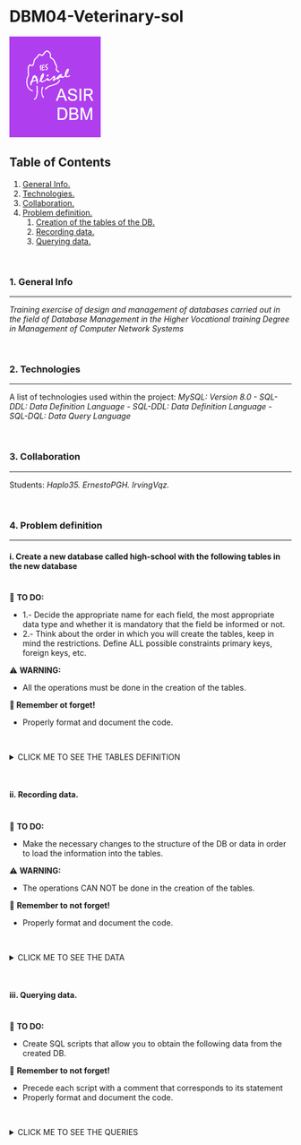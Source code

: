 # DBM04-Veterinary-sol

![Logo de Team](https://github.com/ana-polo/DBM04-veterinary-sol/blob/main/DBM.gif "Team logo")


<a name="top"></a>
## Table of Contents
1. [General Info.](#general-info)
2. [Technologies.](#technologies)
3. [Collaboration.](#collaboration)
4. [Problem definition.](#problem-definition)
    1. [Creation of the tables of the DB.](#create)
    2. [Recording data.](#insert)
    3. [Querying data.](#query)
	

&nbsp;
<a name="general-info"></a>
### 1. General Info
***
*Training exercise of design and management of databases carried out in the field of Database Management in the Higher Vocational training Degree in Management of Computer Network Systems*

&nbsp;
<a name="technologies"></a>
### 2. Technologies
***
A list of technologies used within the project:
*MySQL: Version 8.0 
    - SQL-DDL: Data Definition Language 
    - SQL-DDL: Data Definition Language
    - SQL-DQL: Data Query Language* 


&nbsp;
<a name="collaboration"></a>
### 3. Collaboration
***
Students:
*Haplo35.* 
*ErnestoPGH.* 
*IrvingVqz.*


&nbsp;
<a name="problem-definition"></a>
### 4. Problem definition
***
<a name="create"></a>
#### i. Create a new database called high-school with the following tables in the new database
#
📝 **TO DO:** 
- 1.- Decide the appropriate name for each field, the most appropriate data type and whether it is mandatory that the field be informed or not.	   
- 2.- Think about the order in which you will create the tables, keep in mind the restrictions. Define ALL possible constraints primary keys, foreign keys, etc.


⚠️ **WARNING:** 
- All the operations must be done in the creation of the tables.


**👀 Remember ot forget!**
- Properly format and document the code.


&nbsp;

<details>
    <summary>CLICK ME TO SEE THE TABLES DEFINITION</summary>

<br />
	
*PETS_OWNERS*
    - Owner IDENTIFIER
    - Name 
    - Surnames 
    - Identity card 
    - Telephone (Only one per each owner)
    - Address
    - City. The default value must be Edimburgh
    - Post code
    - Whether you are a member or not
    - Number of dogs, can not be greater than 7
    - Number of cats, can not be greater than 5
		 
		 
*PETS*
    - Identifier pet
    - Name 
    - Date of birth cannot be earlier than 01/01/2000),
    - Type of animal. It can only be dogs or cats
    - Breed 
    - Whether it is a dangerous breed or not, by default they are not
    - Monthly fee
    - Owner of the animal

	
**REMARKS:**
- Keep in mind that there can be no owner who does not have any animal.

</details>


&nbsp;
<a name="insert"></a>
#### ii. Recording data.
#
📝 **TO DO:**
- Make the necessary changes to the structure of the DB or data in order to load the information into the tables.


⚠️ **WARNING:** 
- The operations CAN NOT be done in the creation of the tables.


👀 **Remember to not forget!**
- Properly format and document the code.		 

 
&nbsp;
<details>
    <summary>CLICK ME TO SEE THE DATA</summary>
     
<br />	
*PETS_OWNER*
	
     1 ; Bellatrix  ; Graham   ; 11111111h ; 698765432 ; Cromwell Road                      ; London    ; SW7 5BD ; TRUE  ; 1 ; 1 
     2 ; Thomas     ; Smith    ; 22222222l ; 698345432 ; 4 Lochrin Square 96 Fountainbrigde ; Edimburgh ; EH3 9QA ; FALSE ; 2 ; 1 
     3 ; Jack       ; Johnson  ; 33333333j ; 654345432 ; 38 Thistle St                      ; Edimburgh ; EH2 1EN ; FALSE ; 0 ; 1 
     4 ;  Matthew   ; Williams ; 44444444d ; 654332345 ; 10 Princess Street                 ; Edimburgh ; EH2 2AN ; FALSE ; 2 ; 5 
     5 ; Anna       ; Brown    ; 5555555p  ; 623235432 ; 2 Gulliver Street                  ; London    ; SE6 7LT ; FALSE ; 4 ; 2 
     6 ; Sofia      ; Jones    ; 66666666u ; 665456789 ; 12 Coates Place                    ; Edimburgh ; EH3 7AA ; TRUE  ; 1 ; 0 
     7 ; Matthew    ; Taylor   ; 77777777b ; 634562343 ; 17 Southgate Place                 ; Bath      ; BA1 1AP ; FALSE ; 1 ; 0 
     8 ; Bellatrix  ; Rae      ; 88888888d ; 698786543 ; 1 Ness Walk                        ; Inverness ; IV3 5TE ; FALSE ; 0 ; 3 
     9 ; Theresa    ; Harper   ; 99999999j ; 698765438 ; Drumsheugh Garden                  ; Edimburgh ; EH3 7RN ; TRUE  ; 1 ; 1 
    10 ; Nathaniel ; Campbell ; 12123432u ; 690987640 ; Leith Street                        ; Edimburgh ; EH1 3SP ; FALSE ; 0 ; 1 


*PETS*
	
    101 ; Mati    ; 02/05/2013 ; dog ; mongrel          ; 'FALSE' ; 20.5 ; 1
    102 ; Little  ; 01/06/2019 ; cat ; siamese          ;  NULL   ; 30.5 ; 1
    103 ; Idefix  ;  5/02/1999 ; dog ; cocker           ;  NULL   ; 20.5 ; 2
    104 ; Blue    ; 01/21/2018 ; dog ; mastin           ; FALSE   ; 20.5 ; 2
    105 ; Socks   ; 05/18/2015 ; cat ; siamese          ;  NULL   ; 30.5 ; 11    
    106 ; Ringo   ; 03/25/2017 ; cat ; angora           ;  NULL   ; 30.5 ; 3
    107 ; ; Lola  ; 08/01/2019 ; dog ; german shepherd  ; FALSE   ; 20.5 ; 4
    108 ; Shots   ; 07/21/2018 ; dog ; podle            ; FALSE   ; 20.5 ; 4
    109 ; Sugar   ; 09/20/2010 ; cat ; mongrel          ; NULL    ; 30,5 ; 5
    110 ; Plas    ; 09/12/2011 ; cat ; angora           ; NULL    ; 30.5 ; 5
    111 ; Thorn   ; 04/15/2012 ; dog ; bulldog          ; FALSE   ; 20.5 ; 5
    112 ; Giri    ; 09/18/2013 ; dog ; mongrel          ; FALSE   ; 20.5 ; 5
    113 ; Jimmy   ; 12/09/2014 ; dog ; mongrel          ; FALSE   ; 20.5 ; 5
    114 ; Fluff   ; 10/21/2015 ; dog ; Rottweiler       ; TRUE    ; 20.5 ; 5
    115 ; Ziro    ; 01/12/2018 ; dog ; Rottweiler       ; TRUE    ; 20.5 ; 6
    116 ; Puma    ; 09/15/2019 ; dog ;  Bulldog         ; FALSE   ; 20.5 ; 7
    117 ; Chiqui  ; 05/08/2017 ; cat ; angora           ; NULL    ; 30.5 ; 8
    118 ; Pearl   ; 03/08/2019 ; cat ; angora           ; NULL    ; 30.5 ; 8
    119 ; Diamond ; 12/25/2017 ; cat ; angora           ; NULL    ; 30.5 ; 8
    120 ; Thunder ; 03/05/2019 ; dog ; pit bull terrier ; TRUE    ; 20.5 ; 9
    121 ; Tato    ; 02/15/2016 ; cat ; siamese          ; NULL    ; 30.5 ; 9
    122 ; Beltza  ; 12/12/2000 ; cat ; angora           ; NULL    ; 30.5 ; 10
    123 ; Tintin  ; 01/23/1999 ; cat ; mongrel          ; NULL    ; 30.5 ; 2

</details>



&nbsp;
<a name="query"></a>  
#### iii. Querying data.
#

📝 **TO DO:**
- Create SQL scripts that allow you to obtain the following data from the created DB.


👀 **Remember to not forget!**
- Precede each script with a comment that corresponds to its statement
- Properly format and document the code.		 

&nbsp;

<details>
    <summary>CLICK ME TO SEE THE QUERIES</summary>
     
<br />
	
1. List the first and last names of cat owners.
2. List the first and last names of cat owners in a single field.
3. List the name and surname of cat owners in a single field, separated by 6 spaces. 
4. List the name and surname of cat owners in a single field, separated by 6 spaces with no spaces either in front or behind.
5. List the maximum number of dogs that cat owners have.
6. Add the number of animals (cats and dogs) that owners who have cats or dogs have and take it out along with the name and surname of the owner.
7. When was the youngest dog born? 
8. What about the oldest cat?
9. Bring out the age of all dogs.
10. Capitalize the names of the dogs.
11. Lowercase cat names.
12. In the names of the owners change the letter a to the letter b.
13. Replace the owners' surname Smith with Campbell.
14. In the names of the animals look for the position of the first a after the 3 character. For example. Matilda returns me 7.
15. How many years have passed between the oldest and youngest cat were born.
16. Update the quota of dogs by increasing it by 1 euro to those who were born before January the first, 2018'.
17. Update the date of birth of cats, adding 1 month.
18. Delete Peque and update the number of cats owned bay the owner.

</details>


